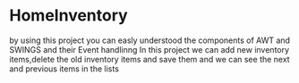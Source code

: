 # HomeInventory
by using this project you can easly understood the components of AWT  and SWINGS and their Event handlinng
In this project we can add new inventory items,delete the old inventory items and save them and we can see the next and previous items in the lists
